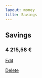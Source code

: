 ```yaml
---
layout: money
title: Savings
---
```


<h2>Savings</h2>

<h3 class="font-mono pb-8">4 215<span class="text-sm">,58 €</span></h3>

<p><a href="edit">Edit</a></p>

<p><a class="text-red-600" href="../../">Delete</a></p>

